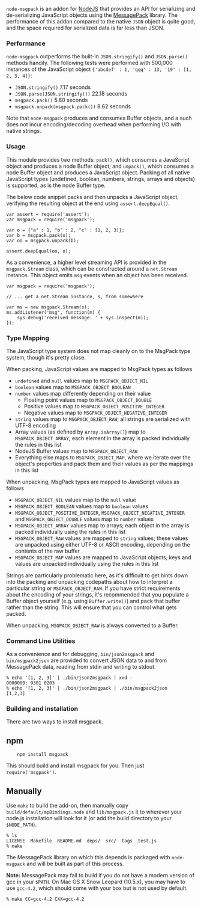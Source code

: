 `node-msgpack` is an addon for [NodeJS](http://nodejs.org) that provides an
API for serializing and de-serializing JavaScript objects using the
[MessagePack](http://msgpack.sourceforge.net) library. The performance of this
addon compared to the native `JSON` object is quite good, and the space
required for serialized data is far less than JSON.

### Performance

`node-msgpack` outperforms the built-in `JSON.stringify()` and `JSON.parse()`
methods handily. The following tests were performed with 500,000 instances of
the JavaScript object `{'abcdef' : 1, 'qqq' : 13, '19' : [1, 2, 3, 4]}`:

   * `JSON.stringify()` 7.17 seconds
   * `JSON.parse(JSON.stringify())` 22.18 seconds
   * `msgpack.pack()` 5.80 seconds
   * `msgpack.unpack(msgpack.pack())` 8.62 seconds

Note that `node-msgpack` produces and consumes Buffer objects, and a such does
not incur encoding/decoding overhead when performing I/O with native strings.

### Usage

This module provides two methods: `pack()`, which consumes a JavaScript object
and produces a node Buffer object; and `unpack()`, which consumes a node Buffer
object and produces a JavaScript object. Packing of all native JavaScript types
(undefined, boolean, numbers, strings, arrays and objects) is supported, as
is the node Buffer type.

The below code snippet packs and then unpacks a JavaScript object, verifying
the resulting object at the end using `assert.deepEqual()`.

    var assert = require('assert');
    var msgpack = require('msgpack');

    var o = {"a" : 1, "b" : 2, "c" : [1, 2, 3]};
    var b = msgpack.pack(o);
    var oo = msgpack.unpack(b);

    assert.deepEqual(oo, o);

As a convenience, a higher level streaming API is provided in the
`msgpack.Stream` class, which can be constructed around a `net.Stream`
instance. This object emits `msg` events when an object has been received.

    var msgpack = require('msgpack');

    // ... get a net.Stream instance, s, from somewhere
    
    var ms = new msgpack.Stream(s);
    ms.addListener('msg', function(m) {
        sys.debug('received message: ' + sys.inspect(m));
    });

### Type Mapping

The JavaScript type system does not map cleanly on to the MsgPack type system,
though it's pretty close.

When packing, JavaScript values are mapped to MsgPack types as follows

   * `undefined` and `null` values map to `MSGPACK_OBJECT_NIL`
   * `boolean` values map to `MSGPACK_OBJECT_BOOLEAN`
   * `number` values map differently depending on their value
      * Floating point values map to `MSGPACK_OBJECT_DOUBLE`
      * Positive values map to `MSGPACK_OBJECT_POSITIVE_INTEGER`
      * Negative values map to `MSGPACK_OBJECT_NEGATIVE_INTEGER`
   * `string` values map to `MSGPACK_OBJECT_RAW`; all strings are serialized
     with UTF-8 encoding
   * Array values (as defined by `Array.isArray()`) map to
     `MSGPACK_OBJECT_ARRAY`; each element in the array is packed individually
     the rules in this list
   * NodeJS Buffer values map to `MSGPACK_OBJECT_RAW`
   * Everything else maps to `MSGPACK_OBJECT_MAP`, where we iterate over the object's
     properties and pack them and their values as per the mappings in this list

When unpacking, MsgPack types are mapped to JavaScript values as follows

   * `MSGPACK_OBJECT_NIL` values map to the `null` value
   * `MSGPACK_OBJECT_BOOLEAN` values map to `boolean` values
   * `MSGPACK_OBJECT_POSITIVE_INTEGER`, `MSGPACK_OBJECT_NEGATIVE_INTEGER` and
     `MSGPACK_OBJECT_DOUBLE` values map to `number` values
   * `MSGPACK_OBJECT_ARRAY` values map to arrays; each object in the array is
      packed individually using the rules in this list
   * `MSGPACK_OBJECT_RAW` values are mapped to `string` values; these values are
     unpacked using either UTF-8 or ASCII encoding, depending on the contents
     of the raw buffer
   * `MSGPACK_OBJECT_MAP` values are mapped to JavaScript objects; keys and values
     are unpacked individually using the rules in this list

Strings are particularly problematic here, as it's difficult to get hints down
into the packing and unpacking codepaths about how to interpret a particular
string or `MSGPACK_OBJECT_RAW`. If you have strict requirements about the
encoding of your strings, it's recommended that you populate a Buffer object
yourself (e.g. using `Buffer.write()`) and pack that buffer rather than the
string. This will ensure that you can control what gets packed.

When unpacking, `MSGPACK_OBJECT_RAW` is always converted to a Buffer.

### Command Line Utilities

As a convenience and for debugging, `bin/json2msgpack` and `bin/msgpack2json`
are provided to convert JSON data to and from MessagePack data, reading from
stdin and writing to stdout.

    % echo '[1, 2, 3]' | ./bin/json2msgpack | xxd -
    0000000: 9301 0203                                ....
    % echo '[1, 2, 3]' | ./bin/json2msgpack | ./bin/msgpack2json 
    [1,2,3]

### Building and installation

There are two ways to install msgpack.

## npm

		npm install msgpack

This should build and install msgpack for you. Then just `require('msgpack')`.

## Manually

Use `make` to build the add-on, then manually copy `build/default/mpBindings.node` 
and `lib/msgpack.js` it to wherever your node.js installation will look for it (or
add the build directory to your `$NODE_PATH`).

    % ls
    LICENSE  Makefile  README.md  deps/  src/  tags  test.js
    % make

The MessagePack library on which this depends is packaged with `node-msgpack`
and will be built as part of this process.

**Note:** MessagePack may fail to build if you do not have a modern version of
gcc in your `$PATH`. On Mac OS X Snow Leopard (10.5.x), you may have to use
`gcc-4.2`, which should come with your box but is not used by default.

    % make CC=gcc-4.2 CXX=gcc-4.2
